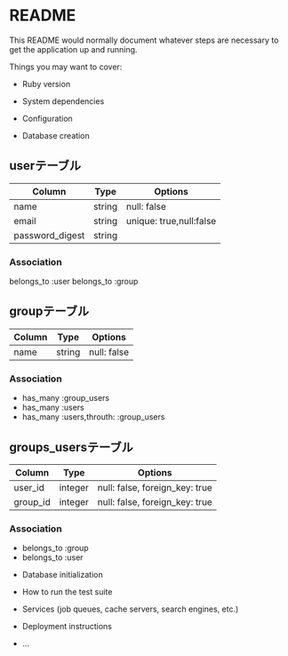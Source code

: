 # README

This README would normally document whatever steps are necessary to get the
application up and running.

Things you may want to cover:

* Ruby version

* System dependencies

* Configuration

* Database creation
## userテーブル

|Column|Type|Options|
|------|----|-------|
|name|string|null: false|
|email|string| unique: true,null:false|
|password_digest|string|

### Association
belongs_to :user
belongs_to :group

## groupテーブル

|Column|Type|Options|
|------|----|-------|
|name|string|null: false|

### Association
- has_many :group_users
- has_many :users
- has_many :users,throuth: :group_users

## groups_usersテーブル

|Column|Type|Options|
|------|----|-------|
|user_id|integer|null: false, foreign_key: true|
|group_id|integer|null: false, foreign_key: true|

### Association
- belongs_to :group
- belongs_to :user

* Database initialization

* How to run the test suite

* Services (job queues, cache servers, search engines, etc.)

* Deployment instructions

* ...
